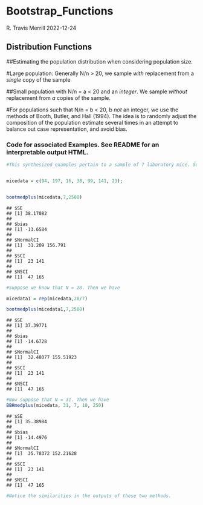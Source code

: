 Bootstrap_Functions
================
R. Travis Merrill
2022-12-24

## Distribution Functions

\##Estimating the population distribution when considering population
size. <br>

\#Large population: Generally N/n \> 20, we sample *with* replacement
from a *single* copy of the sample

\##Small population with N/n = a \< 20 and an *integer*. We sample
*without* replacement from *a* copies of the sample.

\#For populations such that N/n = b \< 20, b *not* an integer, we use
the methods of Booth, Butler, and Hall (1994). The idea is to randomly
adjust the composition of the population estimate several times in an
attempt to balance out case representation, and avoid bias.

### Code for associated Examples. See README for an interpretable output HTML.

``` r
#This synthesized examples pertain to a sample of 7 laboratory mice. Suppose these scores pertain to the post surgery survival time, in days, of mice after given pre-surgical treatment.


micedata = c(94, 197, 16, 38, 99, 141, 23);


bootmedplus(micedata,7,2500)
```

    ## $SE
    ## [1] 38.17082
    ## 
    ## $bias
    ## [1] -13.6584
    ## 
    ## $NormalCI
    ## [1]  31.209 156.791
    ## 
    ## $SCI
    ## [1]  23 141
    ## 
    ## $NSCI
    ## [1]  47 165

``` r
#Suppose we know that N = 28. Then we have 

micedata1 = rep(micedata,28/7)

bootmedplus(micedata1,7,2500)
```

    ## $SE
    ## [1] 37.39771
    ## 
    ## $bias
    ## [1] -14.6728
    ## 
    ## $NormalCI
    ## [1]  32.48077 155.51923
    ## 
    ## $SCI
    ## [1]  23 141
    ## 
    ## $NSCI
    ## [1]  47 165

``` r
#Now suppose that N = 31. Then we have 
BBHmedplus(micedata, 31, 7, 10, 250)
```

    ## $SE
    ## [1] 35.38984
    ## 
    ## $bias
    ## [1] -14.4976
    ## 
    ## $NormalCI
    ## [1]  35.78372 152.21628
    ## 
    ## $SCI
    ## [1]  23 141
    ## 
    ## $NSCI
    ## [1]  47 165

``` r
#Notice the similarities in the outputs of these two methods. 
```
